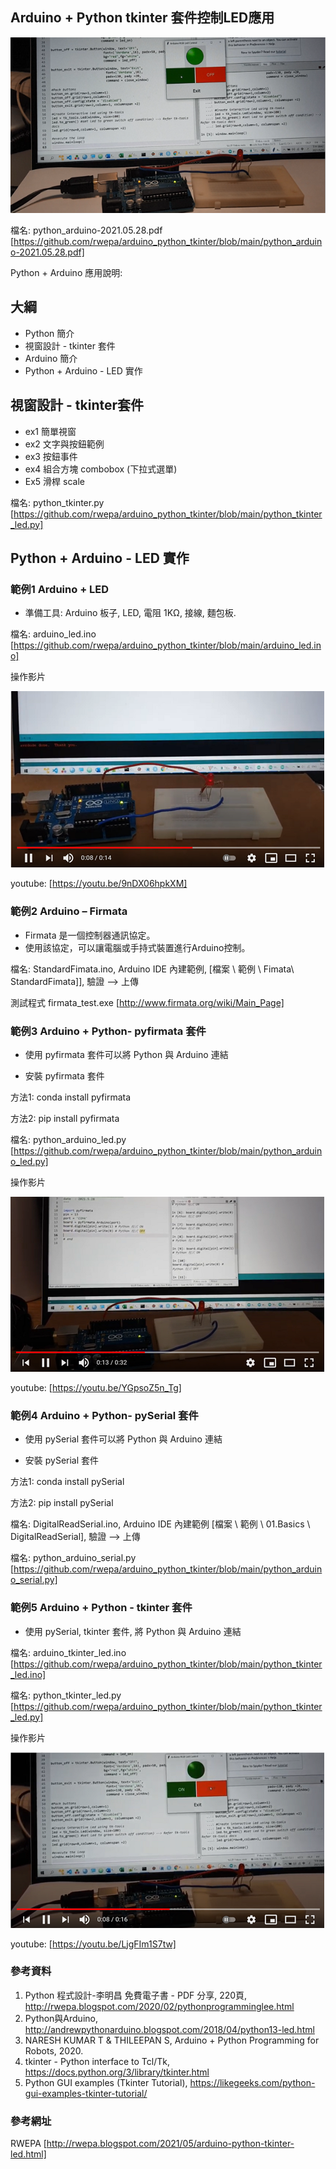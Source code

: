 ## Arduino + Python tkinter 套件控制LED應用

![image](https://github.com/rwepa/arduino_python_tkinter/blob/main/imgs/arduino_tkinter_led.png)

檔名: python_arduino-2021.05.28.pdf
[https://github.com/rwepa/arduino_python_tkinter/blob/main/python_arduino-2021.05.28.pdf]

Python + Arduino 應用說明:

## 大綱

+ Python 簡介
+ 視窗設計 - tkinter 套件
+ Arduino 簡介
+ Python + Arduino - LED 實作

## 視窗設計 - tkinter套件

+ ex1 簡單視窗
+ ex2 文字與按鈕範例
+ ex3 按鈕事件
+ ex4 組合方塊 combobox (下拉式選單)
+ Ex5 滑桿 scale

檔名: python_tkinter.py [https://github.com/rwepa/arduino_python_tkinter/blob/main/python_tkinter_led.py]

## Python + Arduino - LED 實作

### 範例1 Arduino + LED

+ 準備工具: Arduino 板子, LED, 電阻 1KΩ, 接線, 麵包板.

檔名: arduino_led.ino [https://github.com/rwepa/arduino_python_tkinter/blob/main/arduino_led.ino]

操作影片

[![Arduino car](https://github.com/rwepa/arduino_python_tkinter/blob/main/imgs/arduino_led_youtube.png)](https://youtu.be/9nDX06hpkXM)

youtube: [https://youtu.be/9nDX06hpkXM]

### 範例2 Arduino – Firmata

+ Firmata 是一個控制器通訊協定。
+ 使用該協定，可以讓電腦或手持式裝置進行Arduino控制。

檔名: StandardFimata.ino, Arduino IDE 內建範例, [檔案 \ 範例 \ Fimata\ StandardFimata]], 驗證 --> 上傳 

測試程式 firmata_test.exe [http://www.firmata.org/wiki/Main_Page]

### 範例3 Arduino + Python- pyfirmata 套件

+ 使用 pyfirmata 套件可以將 Python 與 Arduino 連結

+ 安裝 pyfirmata 套件

方法1: conda install pyfirmata

方法2: pip install pyfirmata

檔名: python_arduino_led.py [https://github.com/rwepa/arduino_python_tkinter/blob/main/python_arduino_led.py]

操作影片

[![python + arduino + led 應用-使用 pyfirmata 套件](https://github.com/rwepa/arduino_python_tkinter/blob/main/imgs/python_arduino_led_youtube.png)](https://youtu.be/YGpsoZ5n_Tg)

youtube: [https://youtu.be/YGpsoZ5n_Tg]

### 範例4 Arduino + Python- pySerial 套件

+ 使用 pySerial 套件可以將 Python 與 Arduino 連結

+ 安裝 pySerial 套件

方法1: conda install pySerial

方法2: pip install pySerial

檔名: DigitalReadSerial.ino, Arduino IDE 內建範例 [檔案 \ 範例 \ 01.Basics \ DigitalReadSerial], 驗證 --> 上傳 

檔名: python_arduino_serial.py [https://github.com/rwepa/arduino_python_tkinter/blob/main/python_arduino_serial.py]

### 範例5 Arduino + Python - tkinter 套件

+ 使用 pySerial, tkinter 套件, 將 Python 與 Arduino 連結

檔名: arduino_tkinter_led.ino [https://github.com/rwepa/arduino_python_tkinter/blob/main/python_tkinter_led.ino]

檔名: python_tkinter_led.py [https://github.com/rwepa/arduino_python_tkinter/blob/main/python_tkinter_led.py]

操作影片

[![python + tkinter - LED 應用](https://github.com/rwepa/arduino_python_tkinter/blob/main/imgs/arduino_tkinter_led_youtube.png)](https://youtu.be/LjgFIm1S7tw)

youtube: [https://youtu.be/LjgFIm1S7tw]

### 參考資料

1. Python 程式設計-李明昌 免費電子書 - PDF 分享, 220頁, http://rwepa.blogspot.com/2020/02/pythonprogramminglee.html
2. Python與Arduino, http://andrewpythonarduino.blogspot.com/2018/04/python13-led.html
3. NARESH KUMAR T & THILEEPAN S, Arduino + Python Programming for Robots, 2020.
4. tkinter - Python interface to Tcl/Tk, https://docs.python.org/3/library/tkinter.html
5. Python GUI examples (Tkinter Tutorial), https://likegeeks.com/python-gui-examples-tkinter-tutorial/

### 參考網址
RWEPA [http://rwepa.blogspot.com/2021/05/arduino-python-tkinter-led.html]
